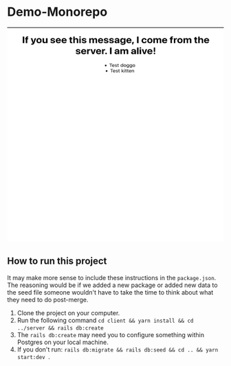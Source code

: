 # Demo-Monorepo
<img src="home.png"
     alt="An image of the homepage"
     style="width:100%; height:500px" />
## How to run this project 

It may make more sense to include these instructions in the `package.json`. The reasoning would be if we added a new package or added new data to the seed file someone wouldn't have to take the time to think about what they need to do post-merge.

1. Clone the project on your computer.
2. Run the following command `cd client && yarn install && cd ../server && rails db:create`
3. The `rails db:create` may need you to configure something within Postgres on your local machine.
4. If you don't run: `rails db:migrate && rails db:seed && cd .. && yarn start:dev `.
